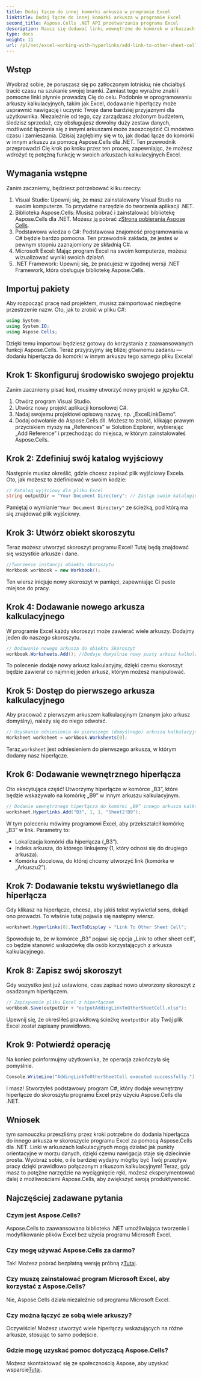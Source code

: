 ```yaml
---
title: Dodaj łącze do innej komórki arkusza w programie Excel
linktitle: Dodaj łącze do innej komórki arkusza w programie Excel
second_title: Aspose.Cells .NET API przetwarzania programu Excel
description: Naucz się dodawać linki wewnętrzne do komórek w arkuszach programu Excel za pomocą Aspose.Cells dla platformy .NET. Ulepsz nawigację w arkuszach kalkulacyjnych bez wysiłku.
type: docs
weight: 11
url: /pl/net/excel-working-with-hyperlinks/add-link-to-other-sheet-cell/
---
```

## Wstęp
Wyobraź sobie, że poruszasz się po zatłoczonym lotnisku; nie chciałbyś tracić czasu na szukanie swojej bramki. Zamiast tego wyraźne znaki i pomocne linki płynnie prowadzą Cię do celu. Podobnie w oprogramowaniu arkuszy kalkulacyjnych, takim jak Excel, dodawanie hiperłączy może usprawnić nawigację i uczynić Twoje dane bardziej przyjaznymi dla użytkownika. Niezależnie od tego, czy zarządzasz złożonym budżetem, śledzisz sprzedaż, czy obsługujesz dowolny duży zestaw danych, możliwość łączenia się z innymi arkuszami może zaoszczędzić Ci mnóstwo czasu i zamieszania. Dzisiaj zagłębimy się w to, jak dodać łącze do komórki w innym arkuszu za pomocą Aspose.Cells dla .NET. Ten przewodnik przeprowadzi Cię krok po kroku przez ten proces, zapewniając, że możesz wdrożyć tę potężną funkcję w swoich arkuszach kalkulacyjnych Excel.
## Wymagania wstępne
Zanim zaczniemy, będziesz potrzebować kilku rzeczy:
1. Visual Studio: Upewnij się, że masz zainstalowany Visual Studio na swoim komputerze. To przydatne narzędzie do tworzenia aplikacji .NET.
2. Biblioteka Aspose.Cells: Musisz pobrać i zainstalować bibliotekę Aspose.Cells dla .NET. Możesz ją pobrać z[Strona pobierania Aspose Cells](https://releases.aspose.com/cells/net/).
3. Podstawowa wiedza o C#: Podstawowa znajomość programowania w C# będzie bardzo pomocna. Ten przewodnik zakłada, że jesteś w pewnym stopniu zaznajomiony ze składnią C#.
4. Microsoft Excel: Mając program Excel na swoim komputerze, możesz wizualizować wyniki swoich działań.
5. .NET Framework: Upewnij się, że pracujesz w zgodnej wersji .NET Framework, która obsługuje bibliotekę Aspose.Cells.
## Importuj pakiety
Aby rozpocząć pracę nad projektem, musisz zaimportować niezbędne przestrzenie nazw. Oto, jak to zrobić w pliku C#:
```csharp
using System;
using System.IO;
using Aspose.Cells;
```
Dzięki temu importowi będziesz gotowy do korzystania z zaawansowanych funkcji Aspose.Cells. 
Teraz przyjrzyjmy się bliżej głównemu zadaniu — dodaniu hiperłącza do komórki w innym arkuszu tego samego pliku Excela! 
## Krok 1: Skonfiguruj środowisko swojego projektu
Zanim zaczniemy pisać kod, musimy utworzyć nowy projekt w języku C#. 
1. Otwórz program Visual Studio.
2. Utwórz nowy projekt aplikacji konsolowej C#. 
3. Nadaj swojemu projektowi opisową nazwę, np. „ExcelLinkDemo”.
4. Dodaj odwołanie do Aspose.Cells.dll. Możesz to zrobić, klikając prawym przyciskiem myszy na „References” w Solution Explorer, wybierając „Add Reference” i przechodząc do miejsca, w którym zainstalowałeś Aspose.Cells.
## Krok 2: Zdefiniuj swój katalog wyjściowy
Następnie musisz określić, gdzie chcesz zapisać plik wyjściowy Excela. Oto, jak możesz to zdefiniować w swoim kodzie:
```csharp
// Katalog wyjściowy dla pliku Excel
string outputDir = "Your Document Directory"; // Zastąp swoim katalogiem
```
 Pamiętaj o wymianie`"Your Document Directory"` ze ścieżką, pod którą ma się znajdować plik wyjściowy.
## Krok 3: Utwórz obiekt skoroszytu
Teraz możesz utworzyć skoroszyt programu Excel! Tutaj będą znajdować się wszystkie arkusze i dane.
```csharp
//Tworzenie instancji obiektu skoroszytu
Workbook workbook = new Workbook();
```
Ten wiersz inicjuje nowy skoroszyt w pamięci, zapewniając Ci puste miejsce do pracy.
## Krok 4: Dodawanie nowego arkusza kalkulacyjnego
W programie Excel każdy skoroszyt może zawierać wiele arkuszy. Dodajmy jeden do naszego skoroszytu.
```csharp
// Dodawanie nowego arkusza do obiektu Skoroszyt
workbook.Worksheets.Add(); //Dodaje domyślnie nowy pusty arkusz kalkulacyjny
```
To polecenie dodaje nowy arkusz kalkulacyjny, dzięki czemu skoroszyt będzie zawierał co najmniej jeden arkusz, którym możesz manipulować.
## Krok 5: Dostęp do pierwszego arkusza kalkulacyjnego
Aby pracować z pierwszym arkuszem kalkulacyjnym (znanym jako arkusz domyślny), należy się do niego odwołać.
```csharp
// Uzyskanie odniesienia do pierwszego (domyślnego) arkusza kalkulacyjnego
Worksheet worksheet = workbook.Worksheets[0];
```
 Teraz,`worksheet` jest odniesieniem do pierwszego arkusza, w którym dodamy nasz hiperłącze.
## Krok 6: Dodawanie wewnętrznego hiperłącza
Oto ekscytująca część! Utworzymy hiperłącze w komórce „B3”, które będzie wskazywało na komórkę „B9” w innym arkuszu kalkulacyjnym.
```csharp
// Dodanie wewnętrznego hiperłącza do komórki „B9” innego arkusza kalkulacyjnego „Arkusz2”
worksheet.Hyperlinks.Add("B3", 1, 1, "Sheet2!B9");
```
W tym poleceniu mówimy programowi Excel, aby przekształcił komórkę „B3” w link. Parametry to:
- Lokalizacja komórki dla hiperłącza („B3”).
- Indeks arkusza, do którego linkujemy (1, który odnosi się do drugiego arkusza).
- Komórka docelowa, do której chcemy utworzyć link (komórka w „Arkuszu2”).
## Krok 7: Dodawanie tekstu wyświetlanego dla hiperłącza
Gdy klikasz na hiperłącze, chcesz, aby jakiś tekst wyświetlał sens, dokąd ono prowadzi. To właśnie tutaj pojawia się następny wiersz.
```csharp
worksheet.Hyperlinks[0].TextToDisplay = "Link To Other Sheet Cell";
```
Spowoduje to, że w komórce „B3” pojawi się opcja „Link to other sheet cell”, co będzie stanowić wskazówkę dla osób korzystających z arkusza kalkulacyjnego.
## Krok 8: Zapisz swój skoroszyt
Gdy wszystko jest już ustawione, czas zapisać nowo utworzony skoroszyt z osadzonym hiperłączem.
```csharp
// Zapisywanie pliku Excel z hiperłączem
workbook.Save(outputDir + "outputAddingLinkToOtherSheetCell.xlsx");
```
 Upewnij się, że określiłeś prawidłową ścieżkę w`outputDir` aby Twój plik Excel został zapisany prawidłowo.
## Krok 9: Potwierdź operację
Na koniec poinformujmy użytkownika, że operacja zakończyła się pomyślnie.
```csharp
Console.WriteLine("AddingLinkToOtherSheetCell executed successfully.");
```
I masz! Stworzyłeś podstawowy program C#, który dodaje wewnętrzny hiperłącze do skoroszytu programu Excel przy użyciu Aspose.Cells dla .NET.
## Wniosek
tym samouczku przeszliśmy przez kroki potrzebne do dodania hiperłącza do innego arkusza w skoroszycie programu Excel za pomocą Aspose.Cells dla .NET. Linki w arkuszach kalkulacyjnych mogą działać jak punkty orientacyjne w morzu danych, dzięki czemu nawigacja staje się dziecinnie prosta. Wyobraź sobie, o ile bardziej wydajny mógłby być Twój przepływ pracy dzięki prawidłowo połączonym arkuszom kalkulacyjnym! Teraz, gdy masz to potężne narzędzie na wyciągnięcie ręki, możesz eksperymentować dalej z możliwościami Aspose.Cells, aby zwiększyć swoją produktywność.
## Najczęściej zadawane pytania
### Czym jest Aspose.Cells?  
Aspose.Cells to zaawansowana biblioteka .NET umożliwiająca tworzenie i modyfikowanie plików Excel bez użycia programu Microsoft Excel.
### Czy mogę używać Aspose.Cells za darmo?  
 Tak! Możesz pobrać bezpłatną wersję próbną z[Tutaj](https://releases.aspose.com/).
### Czy muszę zainstalować program Microsoft Excel, aby korzystać z Aspose.Cells?  
Nie, Aspose.Cells działa niezależnie od programu Microsoft Excel.
### Czy można łączyć ze sobą wiele arkuszy?  
Oczywiście! Możesz utworzyć wiele hiperłączy wskazujących na różne arkusze, stosując to samo podejście.
### Gdzie mogę uzyskać pomoc dotyczącą Aspose.Cells?  
 Możesz skontaktować się ze społecznością Aspose, aby uzyskać wsparcie[Tutaj](https://forum.aspose.com/c/cells/9).